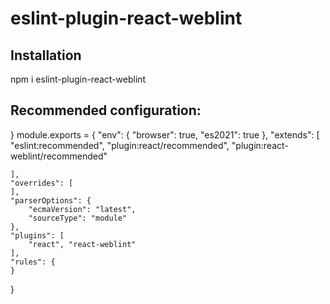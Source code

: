 # eslint-plugin-react-weblint

<h2>Installation</h2>

npm i eslint-plugin-react-weblint



<h2>Recommended configuration: </h2>
}
module.exports = {
    "env": {
        "browser": true,
        "es2021": true
    },
    "extends": [
        "eslint:recommended",
        "plugin:react/recommended",
        "plugin:react-weblint/recommended"

    ],
    "overrides": [
    ],
    "parserOptions": {
        "ecmaVersion": "latest",
        "sourceType": "module"
    },
    "plugins": [
        "react", "react-weblint"
    ],
    "rules": {
    }
}
